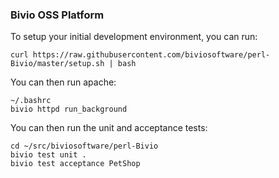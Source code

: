 ### Bivio OSS Platform

To setup your initial development environment, you can run:

```
curl https://raw.githubusercontent.com/biviosoftware/perl-Bivio/master/setup.sh | bash
```

You can then run apache:

```
~/.bashrc
bivio httpd run_background
```

You can then run the unit and acceptance tests:

```
cd ~/src/biviosoftware/perl-Bivio
bivio test unit .
bivio test acceptance PetShop
```

